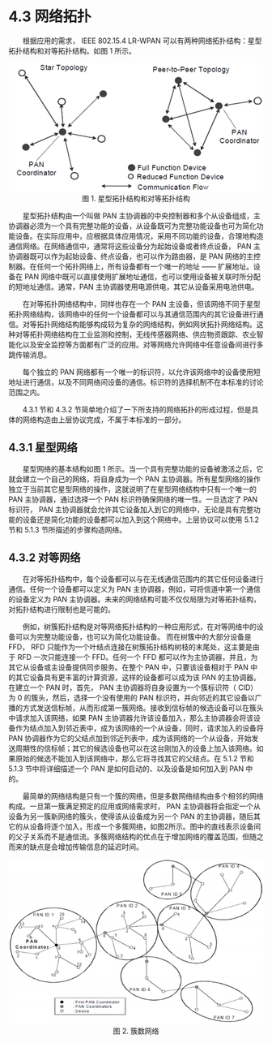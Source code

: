 # 4.3 网络拓扑

　　根据应用的需求， IEEE 802.15.4 LR-WPAN 可以有两种网络拓扑结构：星型拓扑结构和对等拓扑结构。如图 1 所示。

<center><img src="../../images/f1.png"/></center>

<center>图 1. 星型拓扑结构和对等拓扑结构</center>

　　星型拓扑结构由一个叫做 PAN 主协调器的中央控制器和多个从设备组成，主协调器必须为一个具有完整功能的设备，从设备既可为完整功能设备也可为简化功能设备。在实际应用中，应根据具体应用情况，采用不同功能的设备，合理地构造通信网络。在网络通信中，通常将这些设备分为起始设备或者终点设备， PAN 主协调器既可以作为起始设备、终点设备，也可以作为路由器，是 PAN 网络的主控制器。在任何一个拓扑网络上，所有设备都有一个唯一的地址 —— 扩展地址。设备在 PAN 网络中既可以直接使用扩展地址通信，也可以使用设备被关联时所分配的短地址通信。通常，PAN 主协调器使用电源供电，其它从设备采用电池供电。

　　在对等拓扑网络结构中，同样也存在一个 PAN 主设备，但该网络不同于星型拓扑网络结构，该网络中的任何一个设备都可以与其通信范围内的其它设备进行通信。对等拓扑网络结构能够构成较为复杂的网络结构，例如网状拓扑网络结构。这种对等拓扑网络结构在工业监测和控制，无线传感器网络、供应物资跟踪、农业智能化以及安全监控等方面都有广泛的应用。对等网络允许网络中任意设备间进行多跳传输消息。

　　每个独立的 PAN 网络都有一个唯一的标识符，以允许该网络中的设备使用短地址进行通信，以及不同网络间设备的通信。标识符的选择机制不在本标准的讨论范围之内。

　　4.3.1 节和 4.3.2 节简单地介绍了一下所支持的网络拓扑的形成过程，但是具体的网络构造由上层协议完成，不属于本标准的一部分。

## 4.3.1 星型网络

　　星型网络的基本结构如图 1 所示。当一个具有完整功能的设备被激活之后，它就会建立一个自己的网络，将自身成为一个 PAN 主协调器。所有星型网络的操作独立于当前其它星型网络的操作，这就说明了在星型网络结构中只有一个唯一的 PAN 主协调器，通过选择一个 PAN 标识符确保网络的唯一性。一旦选定了 PAN 标识符， PAN 主协调器就会允许其它设备加入到它的网络中，无论是具有完整功能的设备还是简化功能的设备都可以加入到这个网络中。上层协议可以使用 5.1.2 节和 5.1.3 节所描述的步骤构造网络。

## 4.3.2 对等网络

　　在对等拓扑结构中，每个设备都可以与在无线通信范围内的其它任何设备进行通信。任何一个设备都可以定义为 PAN 主协调器，例如，可将信道中第一个通信的设备定义为 PAN 主协调器。未来的网络结构可能不仅仅局限为对等拓扑结构，对拓扑结构进行限制也是可能的。


　　例如，树簇拓扑结构是对等网络拓扑结构的一种应用形式，在对等网络中的设备可以为完整功能设备，也可以为简化功能设备。 而在树簇中的大部分设备是 FFD， RFD 只能作为一个叶结点连接在树簇拓扑结构树枝的末尾处，这主要是由于 RFD 一次只能连接一个 FFD。任何一个 FFD 都可以作为主协调器，并且，为其它从设备或主设备提供同步服务。在整个 PAN 中，只要该设备相对于 PAN 中的其它设备具有更丰富的计算资源，这样的设备都可以成为该 PAN 的主协调器。在建立一个 PAN 时，首先， PAN 主协调器将自身设置为一个簇标识符（ CID）为 0 的簇头，然后，选择一个没有使用的 PAN 标识符，并向邻近的其它设备以广播的方式发送信标帧，从而形成第一簇网络。接收到信标帧的候选设备可以在簇头中请求加入该网络，如果 PAN 主协调器允许该设备加入，那么主协调器会将该设备作为结点加入到邻近表中，成为该网络的一个从设备，同时，请求加入的设备将 PAN 协调器作为它的父结点加到邻近列表中，成为该网络的一个从设备，开始发送周期性的信标帧；其它的候选设备也可以在这台刚加入的设备上加入该网络。如果原始的候选不能加入到该网络中，那么它将寻找其它的父结点。在 5.1.2 节和 5.1.3 节中将详细描述一个 PAN 是如何启动的、以及设备是如何加入到 PAN 中的。


　　最简单的网络结构是只有一个簇的网络，但是多数网络结构由多个相邻的网络构成。一旦第一簇满足预定的应用或网络需求时， PAN 主协调器将会指定一个从设备为另一簇新网络的簇头，使得该从设备成为另一个 PAN 的主协调器，随后其它的从设备将逐个加入，形成一个多簇网络，如图2所示。图中的直线表示设备间的父子关系而不是通信流。多簇网络结构的优点在于增加网络的覆盖范围，但随之而来的缺点是会增加传输信息的延迟时间。

<center><img src="../../images/f2.png"/></center>

<center>图 2. 簇数网络</center>
